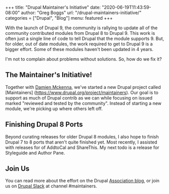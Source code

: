 +++
title: "Drupal Maintainer's Initiative"
date: "2020-06-19T11:43:59-08:00"
author: "Greg Boggs"
url: "/drupal-maintainers-initiative/"
categories = ["Drupal", "Blog"]
menu: featured
+++

With the launch of Drupal 9, the community is rallying to update all of the community contributed modules from Drupal 8 to Drupal 9. This work is often just a single line of code to tell Drupal that the module supports 9. But, for older, out of date modules, the work required to get to Drupal 9 is a bigger effort. Some of these modules haven't been updated in 4 years.

I'm not to complain about problems without solutions. So, how do we fix it?

## The Maintainer's Initiative!

Together with [Damien Mckenna](https://www.damienmckenna.com/), we've started a new Drupal project called [Maintainers] (https://www.drupal.org/project/maintainers). Our goal is to support as much of Drupal contrib as we can while focusing on issued marked "reviewed and tested by the community". Instead of starting a new module, we're picking up where others left off.

## Finishing Drupal 8 Ports

Beyond curating releases for older Drupal 8 modules, I also hope to finish Drupal 7 to 8 ports that aren't quite finished yet. Most recently, I assisted with releases for of AddtoCal and ShareThis. My next todo is a release for Styleguide and Author Pane.

## Join Us

You can read more about the effort on the Drupal [Association blog](https://www.drupal.org/blog/the-maintainers-intiative), or join us on [Drupal Slack](https://www.drupal.org/slack) at channel #maintainers.
